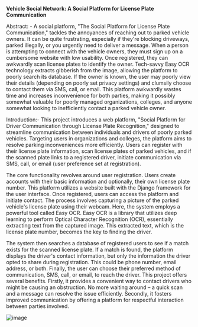 **Vehicle Social Network: A Social Platform for License Plate Communication**

Abstract: - A social platform, "The Social Platform for License Plate Communication," tackles the annoyances of 
reaching out to parked vehicle owners. It can be quite frustrating, especially if they're blocking driveways, 
parked illegally, or you urgently need to deliver a message. When a person is attempting to connect with the 
vehicle owners, they must sign up on a cumbersome website with low usability. Once registered, they can 
awkwardly scan license plates to identify the owner. Tech-savvy Easy OCR technology extracts gibberish 
from the image, allowing the platform to poorly search its database. If the owner is known, the user may 
poorly view their details (depending on poorly set privacy settings) and clumsily choose to contact them via 
SMS, call, or email. This platform awkwardly wastes time and increases inconvenience for both parties, 
making it possibly somewhat valuable for poorly managed organizations, colleges, and anyone somewhat 
looking to inefficiently contact a parked vehicle owner. 

Introduction:- This project introduces a web platform, "Social Platform for Driver Communication through License 
Plate Recognition," designed to streamline communication between individuals and drivers of poorly parked 
vehicles. Targeting users in organizations and colleges, the platform aims to resolve parking inconveniences 
more efficiently. Users can register with their license plate information, scan license plates of parked vehicles, 
and if the scanned plate links to a registered driver, initiate communication via SMS, call, or email (user 
preference set at registration). 
 
The core functionality revolves around user registration. Users create accounts with their basic 
information and optionally, their own license plate number. This platform utilizes a website built with the 
Django framework for the user interface. 
Once registered, users can access the platform and initiate contact. The process involves capturing a picture 
of the parked vehicle's license plate using their webcam. Here, the system employs a powerful tool called Easy 
OCR. Easy OCR is a library that utilizes deep learning to perform Optical Character Recognition (OCR), 
essentially extracting text from the captured image. This extracted text, which is the license plate number, 
becomes the key to finding the driver.

The system then searches a database of registered users to see if a match exists for the scanned license 
plate. If a match is found, the platform displays the driver's contact information, but only the information the 
driver opted to share during registration. This could be phone number, email address, or both. Finally, the user 
can choose their preferred method of communication, SMS, call, or email, to reach the driver. This project 
offers several benefits. Firstly, it provides a convenient way to contact drivers who might be causing an 
obstruction. No more waiting around – a quick scan and a message can resolve the issue efficiently. Secondly, 
it fosters improved communication by offering a platform for respectful interaction between parties involved. 

![image](https://github.com/sridharindraganti/Networking-Social/assets/112465823/b7970145-7c5c-4cc7-9d8a-31e683384fd1)
